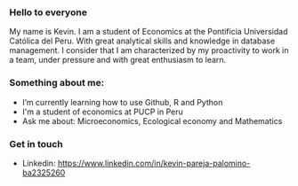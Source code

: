 ### Hello to everyone 
My name is Kevin. I am a student of Economics at the Pontificia Universidad Católica del Peru. With great analytical skills and knowledge in database management. I consider that I am characterized by my proactivity to work in a team, under pressure and with great enthusiasm to learn.

### Something about me:
- I’m currently learning how to use Github, R and Python
- I'm a student of economics at PUCP in Peru
- Ask me about: Microeconomics, Ecological economy and Mathematics

### Get in touch
- Linkedin: https://www.linkedin.com/in/kevin-pareja-palomino-ba2325260
